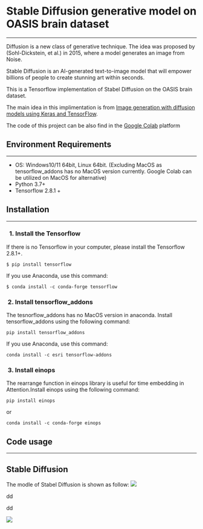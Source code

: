 # Stable Diffusion generative model on OASIS brain dataset
---


Diffusion is a new class of generative technique. The idea was proposed by (Sohl-Dickstein, et al.) in 2015, where  a model generates an image from Noise.

Stable Diffusion is an AI-generated text-to-image model that will empower billions of people to create stunning art within seconds. 

This is a Tensorflow implementation of Stabel Diffusion on the OASIS brain dataset.

The main idea in this implimentation is from [Image generation with diffusion models using Keras and TensorFlow](https://medium.com/@vedantjumle/image-generation-with-diffusion-models-using-keras-and-tensorflow-9f60aae72ac).

The code of this project can be also find in the [Google Colab](https://colab.research.google.com/drive/1ebIE7dlwSnsaJe7G0ngCuGTSa9qdSVKz?usp=sharing) platform

## Environment Requirements
---
* OS: Windows10/11 64bit, Linux 64bit. (Excluding MacOS as tensorflow_addons has no MacOS version currently. Google Colab can be utilized on MacOS for alternative)
* Python 3.7+
* Tensorflow 2.8.1 +

## Installation
---
### &nbsp; 1. Install the Tensorflow
If there is no Tensorflow in your computer, please install the Tensorflow 2.8.1+.
```
$ pip install tensorflow
```
If you use Anaconda, use this command:
```
$ conda install -c conda-forge tensorflow
``` 
### &nbsp;2. Install tensorflow_addons
The tesnorflow_addons has no MacOS version in anaconda. Install tensorflow_addons using the following command:
```
pip install tensorflow_addons
```
If you use Anaconda, use this command:
```
conda install -c esri tensorflow-addons
```
### &nbsp;3. Install einops
The rearrange function in einops library is useful for time embedding in Attention.Install einops using the following command:
```
pip install einops
```
or
```
conda install -c conda-forge einops
```
## Code usage
---




## Stable Diffusion

The modle of Stabel Diffusion is shown as follow:
![](/imgs/stable_diffusion.png)

dd

dd

![](/imgs/ddpm64.gif)